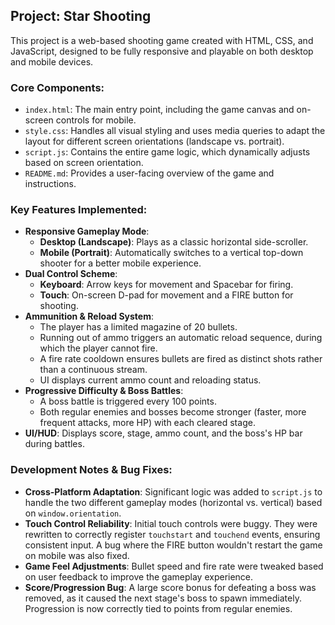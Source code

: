 ## Project: Star Shooting

This project is a web-based shooting game created with HTML, CSS, and JavaScript, designed to be fully responsive and playable on both desktop and mobile devices.

### Core Components:

-   `index.html`: The main entry point, including the game canvas and on-screen controls for mobile.
-   `style.css`: Handles all visual styling and uses media queries to adapt the layout for different screen orientations (landscape vs. portrait).
-   `script.js`: Contains the entire game logic, which dynamically adjusts based on screen orientation.
-   `README.md`: Provides a user-facing overview of the game and instructions.

### Key Features Implemented:

-   **Responsive Gameplay Mode**:
    -   **Desktop (Landscape)**: Plays as a classic horizontal side-scroller.
    -   **Mobile (Portrait)**: Automatically switches to a vertical top-down shooter for a better mobile experience.
-   **Dual Control Scheme**:
    -   **Keyboard**: Arrow keys for movement and Spacebar for firing.
    -   **Touch**: On-screen D-pad for movement and a FIRE button for shooting.
-   **Ammunition & Reload System**:
    -   The player has a limited magazine of 20 bullets.
    -   Running out of ammo triggers an automatic reload sequence, during which the player cannot fire.
    -   A fire rate cooldown ensures bullets are fired as distinct shots rather than a continuous stream.
    -   UI displays current ammo count and reloading status.
-   **Progressive Difficulty & Boss Battles**:
    -   A boss battle is triggered every 100 points.
    -   Both regular enemies and bosses become stronger (faster, more frequent attacks, more HP) with each cleared stage.
-   **UI/HUD**: Displays score, stage, ammo count, and the boss's HP bar during battles.

### Development Notes & Bug Fixes:

-   **Cross-Platform Adaptation**: Significant logic was added to `script.js` to handle the two different gameplay modes (horizontal vs. vertical) based on `window.orientation`.
-   **Touch Control Reliability**: Initial touch controls were buggy. They were rewritten to correctly register `touchstart` and `touchend` events, ensuring consistent input. A bug where the FIRE button wouldn't restart the game on mobile was also fixed.
-   **Game Feel Adjustments**: Bullet speed and fire rate were tweaked based on user feedback to improve the gameplay experience.
-   **Score/Progression Bug**: A large score bonus for defeating a boss was removed, as it caused the next stage's boss to spawn immediately. Progression is now correctly tied to points from regular enemies.
